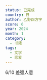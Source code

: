 ```yaml
---
status: 已完成
country: 日
author: 乙野四方字
score: 6
year: 2024
month: 1
category:
  - 书籍
tags:
  - 文学
  - 恋爱
---
```

6/10 差强人意
